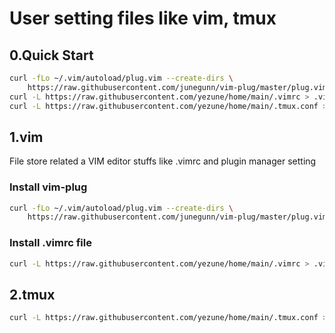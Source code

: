 # User setting files like vim, tmux
## 0.Quick Start
```sh
curl -fLo ~/.vim/autoload/plug.vim --create-dirs \
    https://raw.githubusercontent.com/junegunn/vim-plug/master/plug.vim  && \
curl -L https://raw.githubusercontent.com/yezune/home/main/.vimrc > .vimrc  &&\
curl -L https://raw.githubusercontent.com/yezune/home/main/.tmux.conf > .tmux.conf
```
## 1.vim
File store related a VIM editor  stuffs like  .vimrc  and plugin manager setting

### Install vim-plug

```sh
curl -fLo ~/.vim/autoload/plug.vim --create-dirs \
    https://raw.githubusercontent.com/junegunn/vim-plug/master/plug.vim
```

### Install .vimrc file

```sh
curl -L https://raw.githubusercontent.com/yezune/home/main/.vimrc > .vimrc
```

## 2.tmux

```sh
curl -L https://raw.githubusercontent.com/yezune/home/main/.tmux.conf > .tmux.conf
```




